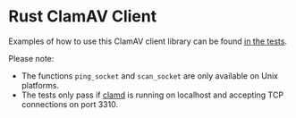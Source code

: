 # Rust ClamAV Client

Examples of how to use this ClamAV client library can be found [in the tests](tests/clamav_client.rs).

Please note:
- The functions `ping_socket` and `scan_socket` are only available on Unix platforms.
- The tests only pass if [clamd](https://linux.die.net/man/8/clamd) is running on localhost and accepting TCP connections on port 3310.
